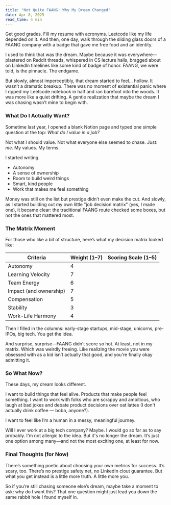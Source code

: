```yaml
---
title: "Not Quite FAANG: Why My Dream Changed"
date: Apr 8, 2025
read_time: 4 min
---
```


Get good grades. Fill my resume with acronyms. Leetcode like my life depended on it. And then, one day, walk through the sliding glass doors of a FAANG company with a badge that gave me free food and an identity. 

I used to think that was the dream. Maybe because it was everywhere—plastered on Reddit threads, whispered in CS lecture halls, bragged about on LinkedIn timelines like some kind of badge of honor. FAANG, we were told, is the pinnacle. The endgame.

But slowly, almost imperceptibly, that dream started to feel… hollow. It wasn’t a dramatic breakup. There was no moment of existential panic where I ripped my Leetcode notebook in half and ran barefoot into the woods. It was more like a quiet drifting. A gentle realization that maybe the dream I was chasing wasn’t mine to begin with.


### What Do I Actually Want?

Sometime last year, I opened a blank Notion page and typed one simple question at the top: *What do I value in a job?*

Not what I should value. Not what everyone else seemed to chase. Just: *me*. My values. My terms.

I started writing.

- Autonomy  
- A sense of ownership  
- Room to build weird things  
- Smart, kind people  
- Work that makes me feel something

Money was still on the list but prestige didn’t even make the cut. And slowly, as I started building out my own little "job decision matrix" (yes, I made one), it became clear: the traditional FAANG route checked some boxes, but not the ones that mattered most.



### The Matrix Moment

For those who like a bit of structure, here’s what my decision matrix looked like:

| Criteria                  | Weight (1–7) | Scoring Scale (1–5) |
|--------------------------|-------------|---------------------|
| Autonomy                 | 4           |                     |
| Learning Velocity        | 7           |                     |
| Team Energy              | 6           |                     |
| Impact (and ownership)   | 7           |                     |
| Compensation             | 5           |                     |
| Stability                | 3           |                     |
| Work-Life Harmony        | 4           |                     |

Then I filled in the columns: early-stage startups, mid-stage, unicorns, pre-IPOs, big tech. You get the idea.

And surprise, surprise—FAANG didn’t score so hot. At least, not in my matrix. Which was weirdly freeing. Like realizing the movie you were obsessed with as a kid isn’t actually that good, and you're finally okay admitting it.



### So What Now?

These days, my dream looks different.

I want to build things that feel alive. Products that make people feel something. I want to work with folks who are scrappy and ambitious, who laugh at bad jokes and debate product decisions over oat lattes  (I don't actually drink coffee — boba, anyone?).

I want to feel like I’m a human in a messy, meaningful journey.

Will I ever work at a big tech company? Maybe. I would go so far as to say probably. I'm not allergic to the idea. But it's no longer the dream. It’s just one option among many—and not the most exciting one, at least for now.



### Final Thoughts (for Now)

There’s something poetic about choosing your own metrics for success. It’s scary, too. There’s no prestige safety net, no LinkedIn clout guarantee. But what you get instead is a little more truth. A little more you.

So if you’re still chasing someone else’s dream, maybe take a moment to ask: why do I want this? That one question might just lead you down the same rabbit hole I found myself in.


